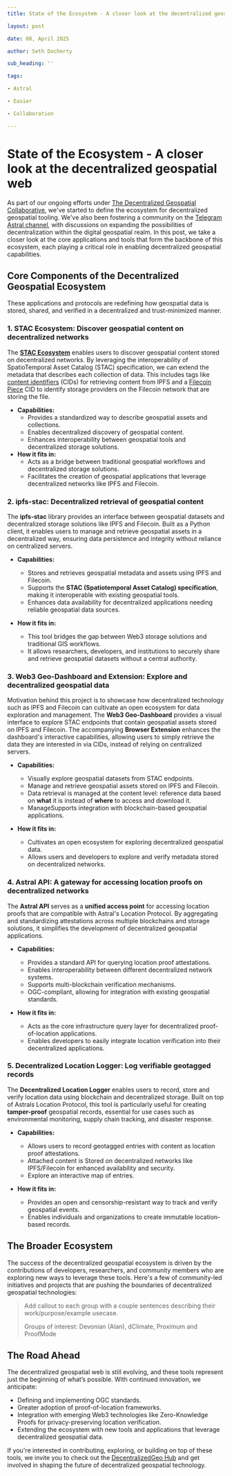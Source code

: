 ```yaml
---
title: State of the Ecosystem - A closer look at the decentralized geospatial web

layout: post

date: 08, April 2025

author: Seth Docherty

sub_heading: ''

tags:

- Astral

- Easier

- Collaboration

---
```


# State of the Ecosystem - A closer look at the decentralized geospatial web

As part of our ongoing efforts under [The Decentralized Geospatial Collaborative](https://decentralizedgeo.org/), we've started to define the ecosystem for decentralized geospatial tooling.  We've also been fostering a community on the [Telegram Astral channel](https://t.me/+UkTOSXnDcDM5ZTBk), with discussions on expanding the possibilities of decentralization within the digital geospatial realm. In this post, we take a closer look at the core applications and tools that form the backbone of this ecosystem, each playing a critical role in enabling decentralized geospatial capabilities.

## Core Components of the Decentralized Geospatial Ecosystem

These applications and protocols are redefining how geospatial data is stored, shared, and verified in a decentralized and trust-minimized manner.

### **1. STAC Ecosystem: Discover geospatial content on decentralized networks**

The **[STAC Ecosystem](https://stacspec.org/en)** enables users to discover geospatial content stored on decentralized networks. By leveraging the interoperability of SpatioTemporal Asset Catalog (STAC) specification, we can extend the metadata that describes each collection of data.  This includes tags like [content identifiers](https://docs.ipfs.tech/concepts/content-addressing/) (CIDs) for retrieving content from IPFS and a [Filecoin Piece](https://spec.filecoin.io/systems/filecoin_files/piece/) CID to identify storage providers on the Filecoin network that are storing the file.

- **Capabilities:**
  - Provides a standardized way to describe geospatial assets and collections.
  - Enables decentralized discovery of geospatial content.
  - Enhances interoperability between geospatial tools and decentralized storage solutions.
- **How it fits in:**
  - Acts as a bridge between traditional geospatial workflows and decentralized storage solutions.
  - Facilitates the creation of geospatial applications that leverage decentralized networks like IPFS and Filecoin.

### **2. ipfs-stac: Decentralized retrieval of geospatial content**

The **ipfs-stac** library provides an interface between geospatial datasets and decentralized storage solutions like IPFS and Filecoin. Built as a Python client, it enables users to manage and retrieve geospatial assets in a decentralized way, ensuring data persistence and integrity without reliance on centralized servers.

- **Capabilities:**
  - Stores and retrieves geospatial metadata and assets using IPFS and Filecoin.
  - Supports the **STAC (Spatiotemporal Asset Catalog) specification**, making it interoperable with existing geospatial tools.
  - Enhances data availability for decentralized applications needing reliable geospatial data sources.

- **How it fits in:**
  - This tool bridges the gap between Web3 storage solutions and traditional GIS workflows.
  - It allows researchers, developers, and institutions to securely share and retrieve geospatial datasets without a central authority.

### **3. Web3 Geo-Dashboard and Extension: Explore and  decentralized geospatial data**

Motivation behind this project is to showcase how decentralized technology such as IPFS and Filecoin can cultivate an open ecosystem for data exploration and management. The **Web3 Geo-Dashboard** provides a visual interface to explore STAC endpoints that contain geospatial assets stored on IPFS and Filecoin. The accompanying **Browser Extension** enhances the dashboard's interactive capabilities, allowing users to simply retrieve the data they are interested in via CIDs, instead of relying on centralized servers.

- **Capabilities:**
  - Visually explore geospatial datasets from STAC endpoints.
  - Manage and retrieve geospatial assets stored on IPFS and Filecoin.
  - Data retrieval is managed at the content level: reference data based on **what** it is instead of **where** to access and download it.
  - ManageSupports integration with blockchain-based geospatial applications.

- **How it fits in:**
  - Cultivates an open ecosystem for exploring decentralized geospatial data.
  - Allows users and developers to explore and verify metadata stored on decentralized networks.

### **4. Astral API: A gateway for accessing location proofs on decentralized networks**

The **Astral API** serves as a **unified access point** for accessing location proofs that are compatible with Astral's Location Protocol. By aggregating and standardizing attestations across multiple blockchains and storage solutions, it simplifies the development of decentralized geospatial applications.

- **Capabilities:**
  - Provides a standard API for querying location proof attestations.
  - Enables interoperability between different decentralized network systems.
  - Supports multi-blockchain verification mechanisms.
  - OGC-compliant, allowing for integration with existing geospatial standards.

- **How it fits in:**
  - Acts as the core infrastructure query layer for decentralized proof-of-location applications.
  - Enables developers to easily integrate location verification into their decentralized applications.

### **5. Decentralized Location Logger: Log verifiable geotagged records**

The **Decentralized Location Logger** enables users to record, store and verify location data using blockchain and decentralized storage. Built on top of Astrals Location Protocol, this tool is particularly useful for creating **tamper-proof** geospatial records, essential for use cases such as environmental monitoring, supply chain tracking, and disaster response.

- **Capabilities:**
  - Allows users to record geotagged entries with content as location proof attestations.
  - Attached content is Stored on decentralized networks like IPFS/Filecoin for enhanced availability and security.
  - Explore an interactive map of entries.

- **How it fits in:**
  - Provides an open and censorship-resistant way to track and verify geospatial events.
  - Enables individuals and organizations to create immutable location-based records.

## The Broader Ecosystem

The success of the decentralized geospatial ecosystem is driven by the contributions of developers, researchers, and community members who are exploring new ways to leverage these tools. Here's a few of community-led initiatives and projects that are pushing the boundaries of decentralized geospatial technologies:

> Add callout to each group with a couple sentences describing their work/purpose/example usecase.
> 
> Groups of interest: Devonian (Alan), dClimate, Proximum and ProofMode

## The Road Ahead

The decentralized geospatial web is still evolving, and these tools represent just the beginning of what’s possible. With continued innovation, we anticipate:

- Defining and implementing OGC standards.
- Greater adoption of proof-of-location frameworks.
- Integration with emerging Web3 technologies like Zero-Knowledge Proofs for privacy-preserving location verification.
- Extending the ecosystem with new tools and applications that leverage decentralized geospatial data.

If you're interested in contributing, exploring, or building on top of these tools, we invite you to check out the [DecentralizedGeo Hub](https://decentralizedgeo.github.io/DecentralizedGeo-hub/) and get involved in shaping the future of decentralized geospatial technology.
